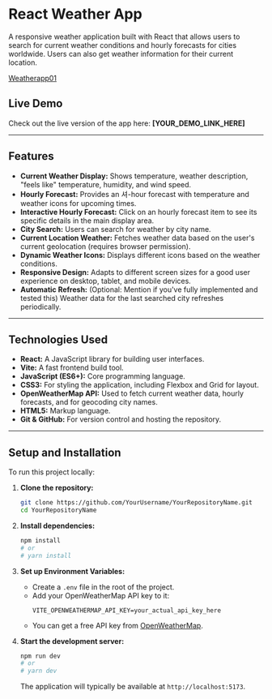 # React Weather App

A responsive weather application built with React that allows users to search for current weather conditions and hourly forecasts for cities worldwide. Users can also get weather information for their current location.

[Weatherapp01](https://github.com/user-attachments/assets/3100fb2c-0d55-449e-960c-a059d67f8054)




## Live Demo

Check out the live version of the app here: **[YOUR_DEMO_LINK_HERE]**

---

## Features

*   **Current Weather Display:** Shows temperature, weather description, "feels like" temperature, humidity, and wind speed.
*   **Hourly Forecast:** Provides an 셔-hour forecast with temperature and weather icons for upcoming times.
*   **Interactive Hourly Forecast:** Click on an hourly forecast item to see its specific details in the main display area.
*   **City Search:** Users can search for weather by city name.
*   **Current Location Weather:** Fetches weather data based on the user's current geolocation (requires browser permission).
*   **Dynamic Weather Icons:** Displays different icons based on the weather conditions.
*   **Responsive Design:** Adapts to different screen sizes for a good user experience on desktop, tablet, and mobile devices.
*   **Automatic Refresh:** (Optional: Mention if you've fully implemented and tested this) Weather data for the last searched city refreshes periodically.

---

## Technologies Used

*   **React:** A JavaScript library for building user interfaces.
*   **Vite:** A fast frontend build tool.
*   **JavaScript (ES6+):** Core programming language.
*   **CSS3:** For styling the application, including Flexbox and Grid for layout.
*   **OpenWeatherMap API:** Used to fetch current weather data, hourly forecasts, and for geocoding city names.
*   **HTML5:** Markup language.
*   **Git & GitHub:** For version control and hosting the repository.

---

## Setup and Installation

To run this project locally:

1.  **Clone the repository:**
    ```bash
    git clone https://github.com/YourUsername/YourRepositoryName.git
    cd YourRepositoryName
    ```

2.  **Install dependencies:**
    ```bash
    npm install
    # or
    # yarn install
    ```

3.  **Set up Environment Variables:**
    *   Create a `.env` file in the root of the project.
    *   Add your OpenWeatherMap API key to it:
        ```
        VITE_OPENWEATHERMAP_API_KEY=your_actual_api_key_here
        ```
    *   You can get a free API key from [OpenWeatherMap](https://openweathermap.org/api).

4.  **Start the development server:**
    ```bash
    npm run dev
    # or
    # yarn dev
    ```
    The application will typically be available at `http://localhost:5173`.



